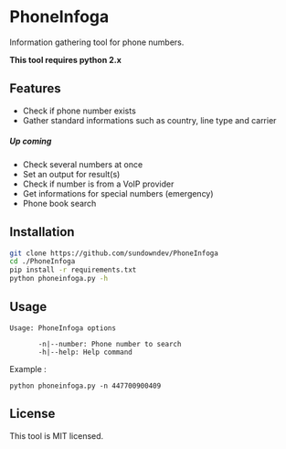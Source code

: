 # PhoneInfoga

Information gathering tool for phone numbers.

**This tool requires python 2.x**

## Features

- Check if phone number exists
- Gather standard informations such as country, line type and carrier

##### Up coming
- Check several numbers at once
- Set an output for result(s)
- Check if number is from a VoIP provider
- Get informations for special numbers (emergency)
- Phone book search

## Installation

```bash
git clone https://github.com/sundowndev/PhoneInfoga
cd ./PhoneInfoga
pip install -r requirements.txt
python phoneinfoga.py -h
```

## Usage

```
Usage: PhoneInfoga options 

       -n|--number: Phone number to search
       -h|--help: Help command
```

Example :

```
python phoneinfoga.py -n 447700900409
```

## License

This tool is MIT licensed.
